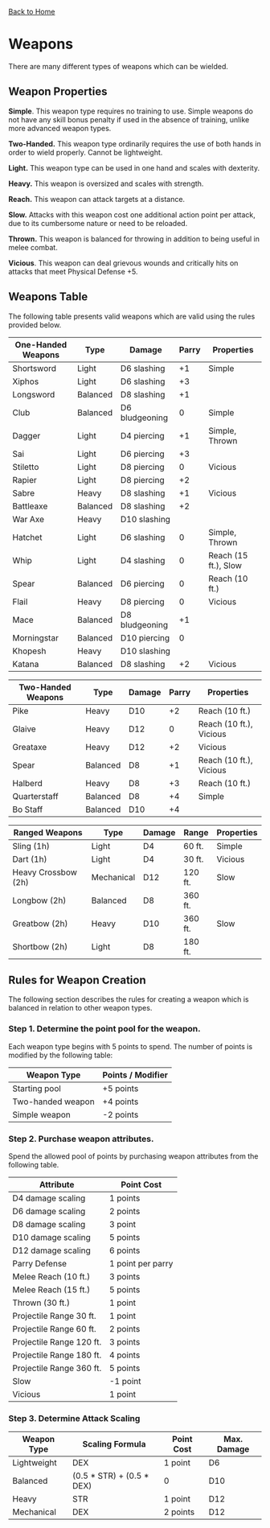 [Back to Home](../README.md)

# Weapons

There are many different types of weapons which can be wielded.

## Weapon Properties

**Simple**. This weapon type requires no training to use. Simple weapons do not have any skill bonus penalty if used in the absence of training, unlike more advanced weapon types.

**Two-Handed.** This weapon type ordinarily requires the use of both hands in order to wield properly. Cannot be lightweight.

**Light.** This weapon type can be used in one hand and scales with dexterity.

**Heavy.** This weapon is oversized and scales with strength.

**Reach.** This weapon can attack targets at a distance.

**Slow.** Attacks with this weapon cost one additional action point per attack, due to its cumbersome nature or need to be reloaded.

**Thrown.** This weapon is balanced for throwing in addition to being useful in melee combat.

**Vicious**. This weapon can deal grievous wounds and critically hits on attacks that meet Physical Defense +5.

## Weapons Table

The following table presents valid weapons which are valid using the rules provided below.

| One-Handed Weapons | Type     | Damage         | Parry | Properties           |
| ------------------ | -------- | -------------- | ----- | -------------------- |
| Shortsword         | Light    | D6 slashing    | +1    | Simple               |
| Xiphos             | Light    | D6 slashing    | +3    |                      |
| Longsword          | Balanced | D8 slashing    | +1    |                      |
| Club               | Balanced | D6 bludgeoning | 0     | Simple               |
| Dagger             | Light    | D4 piercing    | +1    | Simple, Thrown       |
| Sai                | Light    | D6 piercing    | +3    |                      |
| Stiletto           | Light    | D8 piercing    | 0     | Vicious              |
| Rapier             | Light    | D8 piercing    | +2    |                      |
| Sabre              | Heavy    | D8 slashing    | +1    | Vicious              |
| Battleaxe          | Balanced | D8 slashing    | +2    |                      |
| War Axe            | Heavy    | D10 slashing   |       |                      |
| Hatchet            | Light    | D6 slashing    | 0     | Simple, Thrown       |
| Whip               | Light    | D4 slashing    | 0     | Reach (15 ft.), Slow |
| Spear              | Balanced | D6 piercing    | 0     | Reach (10 ft.)       |
| Flail              | Heavy    | D8 piercing    | 0     | Vicious              |
| Mace               | Balanced | D8 bludgeoning | +1    |                      |
| Morningstar        | Balanced | D10 piercing   | 0     |                      |
| Khopesh            | Heavy    | D10 slashing   |       |                      |
| Katana             | Balanced | D8 slashing    | +2    | Vicious              |

| Two-Handed Weapons | Type     | Damage | Parry | Properties              |
| ------------------ | -------- | ------ | ----- | ----------------------- |
| Pike               | Heavy    | D10    | +2    | Reach (10 ft.)          |
| Glaive             | Heavy    | D12    | 0     | Reach (10 ft.), Vicious |
| Greataxe           | Heavy    | D12    | +2    | Vicious                 |
| Spear              | Balanced | D8     | +1    | Reach (10 ft.), Vicious |
| Halberd            | Heavy    | D8     | +3    | Reach (10 ft.)          |
| Quarterstaff       | Balanced | D8     | +4    | Simple                  |
| Bo Staff           | Balanced | D10    | +4    |                         |

| Ranged Weapons      | Type       | Damage | Range   | Properties |
| ------------------- | ---------- | ------ | ------- | ---------- |
| Sling (1h)          | Light      | D4     | 60 ft.  | Simple     |
| Dart (1h)           | Light      | D4     | 30 ft.  | Vicious    |
| Heavy Crossbow (2h) | Mechanical | D12    | 120 ft. | Slow       |
| Longbow (2h)        | Balanced   | D8     | 360 ft. |            |
| Greatbow (2h)       | Heavy      | D10    | 360 ft. | Slow       |
| Shortbow (2h)       | Light      | D8     | 180 ft. |            |

## Rules for Weapon Creation

The following section describes the rules for creating a weapon which is balanced in relation to other weapon types.

### Step 1. Determine the point pool for the weapon. 

Each weapon type begins with 5 points to spend. The number of points is modified by the following table:

| Weapon Type       | Points / Modifier |
| ----------------- | ----------------- |
| Starting pool     | +5 points         |
| Two-handed weapon | +4 points         |
| Simple weapon     | -2 points         |

### Step 2. Purchase weapon attributes.

Spend the allowed pool of points by purchasing weapon attributes from the following table.

| Attribute                | Point Cost        |
| ------------------------ | ----------------- |
| D4 damage scaling        | 1 points          |
| D6 damage scaling        | 2 points          |
| D8 damage scaling        | 3 point           |
| D10 damage scaling       | 5 points          |
| D12 damage scaling       | 6 points          |
| Parry Defense            | 1 point per parry |
| Melee Reach (10 ft.)     | 3 points          |
| Melee Reach (15 ft.)     | 5 points          |
| Thrown (30 ft.)          | 1 point           |
| Projectile Range 30 ft.  | 1 point           |
| Projectile Range 60 ft.  | 2 points          |
| Projectile Range 120 ft. | 3 points          |
| Projectile Range 180 ft. | 4 points          |
| Projectile Range 360 ft. | 5 points          |
| Slow                     | -1 point          |
| Vicious                  | 1 point           |

### Step 3. Determine Attack Scaling

| Weapon Type | Scaling Formula           | Point Cost | Max. Damage |
| ----------- | ------------------------- | ---------- | ----------- |
| Lightweight | DEX                       | 1 point    | D6          |
| Balanced    | (0.5 * STR) + (0.5 * DEX) | 0          | D10         |
| Heavy       | STR                       | 1 point    | D12         |
| Mechanical  | DEX                       | 2 points   | D12         |







